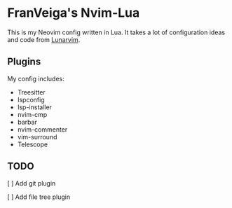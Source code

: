 # FranVeiga's Nvim-Lua

This is my Neovim config written in Lua. It takes a lot of configuration ideas and code from [Lunarvim](lunarvim.org).

## Plugins

My config includes:

- Treesitter
- lspconfig
- lsp-installer
- nvim-cmp
- barbar
- nvim-commenter
- vim-surround
- Telescope

## TODO

[ ] Add git plugin


[ ] Add file tree plugin
